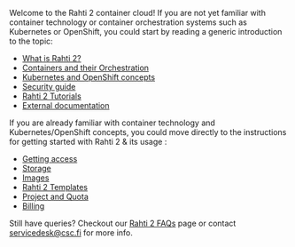 Welcome to the Rahti 2 container cloud! If you are not yet
familiar with container technology or container orchestration systems such as
Kubernetes or OpenShift, you could start by reading a generic introduction to
the topic:

  * [What is Rahti 2?](rahti-what-is.md)
  * [Containers and their Orchestration](containers.md)
  * [Kubernetes and OpenShift concepts](concepts.md)
  * [Security guide](security-guide.md)
  * [Rahti 2 Tutorials](../tutorials/index.md)
  * [External documentation ](ext_docs.md)

If you are already familiar with container technology and Kubernetes/OpenShift concepts,
you could move directly to the instructions for getting started with Rahti 2 & its usage :

  * [Getting access](access.md)
  * [Storage](storage/index.md)
  * [Images](images/overview.md)
  * [Rahti 2 Templates](template-docs.md)
  * [Project and Quota](usage/projects_and_quota.md)
  * [Billing](billing.md)

Still have queries? Checkout our [Rahti 2 FAQs](../../support/faq/index.md#rahti-2) page or contact <servicedesk@csc.fi> for more info.
